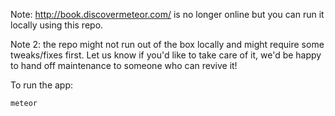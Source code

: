 Note: http://book.discovermeteor.com/ is no longer online but you can run it locally using this repo.

Note 2: the repo might not run out of the box locally and might require some tweaks/fixes first. Let us know if you'd like to take care of it, we'd be happy to hand off maintenance to someone who can revive it!

To run the app:

`meteor`